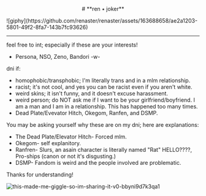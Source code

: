 <p align="center">
# **ren ٭ joker**
</p>
![giphy](https://github.com/renaster/renaster/assets/163688658/ae2a1203-5801-49f2-8fa7-143b7fc93626)

-----


feel free to int; especially if these are your interests!
- Persona, NSO, Zeno, Bandori -w-

dni if:
- homophobic/transphobic; I'm literally trans and in a mlm relationship.
- racist; it's not cool, and yes you can be racist even if you aren't white.
- weird skins; it isn't funny, and it doesn't excuse harassment.
- weird person; do NOT ask me if I want to be your girlfriend/boyfriend. I am a man and I am in a relationship. This has happened too many times.
- Dead Plate/Evevator Hitch, Okegom, Ranfen, and DSMP.

You may be asking yourself why these are on my dni; here are explanations:
- The Dead Plate/Elevator Hitch- Forced mlm.
- Okegom- self explanitory.
- Ranfren- Slurs, an asain character is literally named "Rat" HELLO????, Pro-ships (canon or not it's disgusting.)
- DSMP- Fandom is weird and the people involved are problematic.

Thanks for understanding!

![this-made-me-giggle-so-im-sharing-it-v0-bbyni9d7k3qa1](https://github.com/renaster/renaster/assets/163688658/20760ee9-ff2e-4068-8556-2f9d3775a1a8)

